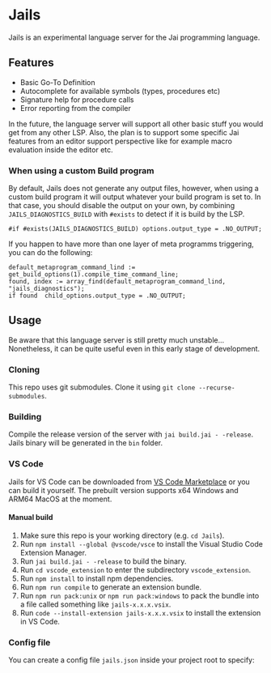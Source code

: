 # Jails
Jails is an experimental language server for the Jai programming language. 

## Features
- Basic Go-To Definition
- Autocomplete for available symbols (types, procedures etc)
- Signature help for procedure calls
- Error reporting from the compiler

In the future, the language server will support all other basic stuff you would get from any other LSP. Also, the plan is to support some specific Jai features from an editor support perspective like for example macro evaluation inside the editor etc. 

### When using a custom Build program
By default, Jails does not generate any output files, however, when using a custom build program it will output whatever your build program is set to. In that case, you should disable the output on your own, by combining `JAILS_DIAGNOSTICS_BUILD` with `#exists` to detect if it is build by the LSP.
```
#if #exists(JAILS_DIAGNOSTICS_BUILD) options.output_type = .NO_OUTPUT;
```

If you happen to have more than one layer of meta programms triggering, you can do the following:

```
default_metaprogram_command_lind := get_build_options(1).compile_time_command_line;
found, index := array_find(default_metaprogram_command_lind, "jails_diagnostics");
if found  child_options.output_type = .NO_OUTPUT;
```


## Usage
Be aware that this language server is still pretty much unstable... Nonetheless, it can be quite useful even in this early stage of development.

### Cloning
This repo uses git submodules. Clone it using `git clone --recurse-submodules`.

### Building
Compile the release version of the server with `jai build.jai - -release`. Jails binary will be generated in the `bin` folder.

### VS Code
Jails for VS Code can be downloaded from [VS Code Marketplace](https://marketplace.visualstudio.com/items?itemName=ApparentlyStudio.jails) or you can build it yourself. The prebuilt version supports x64 Windows and ARM64 MacOS at the moment.

#### Manual build

1. Make sure this repo is your working directory (e.g. `cd Jails`).
2. Run `npm install --global @vscode/vsce` to install the Visual Studio Code Extension Manager.
3. Run `jai build.jai - -release` to build the binary.
4. Run `cd vscode_extension` to enter the subdirectory `vscode_extension`.
5. Run `npm install` to install npm dependencies.
6. Run `npm run compile` to generate an extension bundle.
7. Run `npm run pack:unix` or `npm run pack:windows` to pack the bundle into a file called something like `jails-x.x.x.vsix`.
8. Run `code --install-extension jails-x.x.x.vsix` to install the extension in VS Code.

### Config file
You can create a config file `jails.json` inside your project root to specify:
